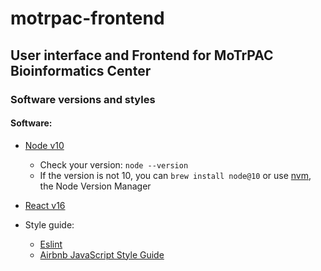 # motrpac-frontend
**User interface and Frontend for MoTrPAC Bioinformatics Center**
---

### Software versions and styles

#### Software:

 * [Node v10](https://github.com/nodejs/Release)
     - Check your version: `node --version`
     - If the version is not 10, you can `brew install node@10` or use [nvm](https://github.com/creationix/nvm/blob/master/README.md#installation), the Node Version Manager
     
 * [React v16](https://reactjs.org/versions)

 * Style guide:
     - [Eslint](https://github.com/eslint/eslint) 
     - [Airbnb JavaScript Style Guide](https://github.com/airbnb/javascript)
